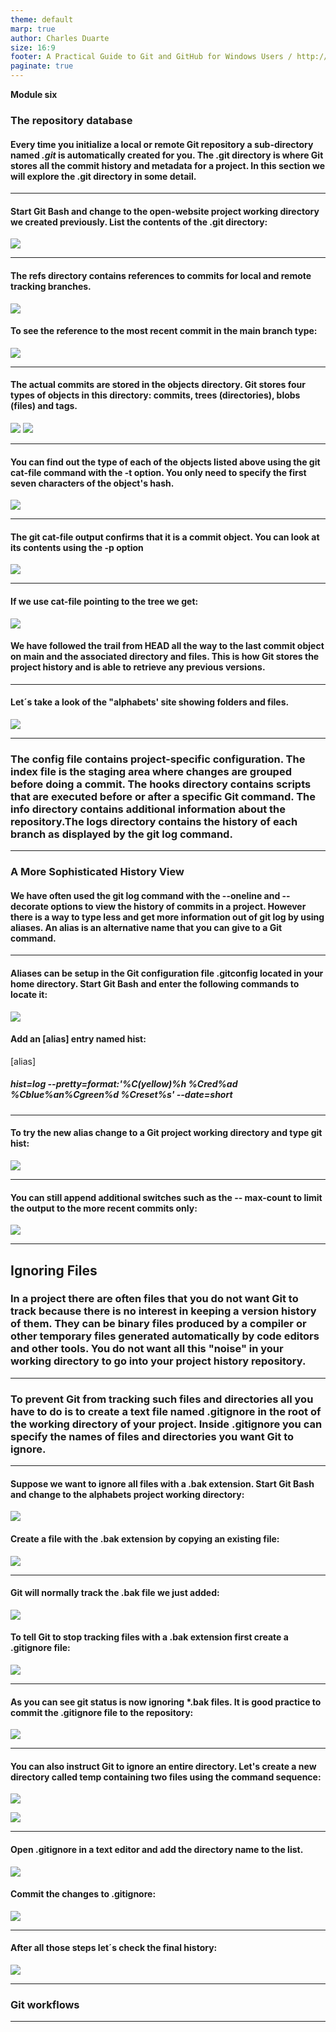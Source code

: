 ```yaml
---
theme: default
marp: true
author: Charles Duarte
size: 16:9
footer: A Practical Guide to Git and GitHub for Windows Users / http://robertovormittag.net/ebooks/
paginate: true
---
```

**Module six**

### The repository database

#### Every time you initialize a local or remote Git repository a sub-directory named ___.git___ is automatically created for you. The .git directory is where Git stores all the commit history and metadata for a project. In this section we will explore the .git directory in some detail.

---

#### Start Git Bash and change to the open-website project working directory we created previously. List the contents of the .git directory:

![](../src/fifth_part/git_directory.png)

---
#### The refs directory contains references to commits for local and remote tracking branches.
![](../src/fifth_part/refs_directory.png)
#### To see the reference to the most recent commit in the main branch type:
![](../src/fifth_part/recent_commit.png)

---

#### The actual commits are stored in the objects directory. Git stores four types of objects in this directory: commits, trees (directories), blobs (files) and tags.

![](../src/fifth_part/objects_1.png)
![](../src/fifth_part/objects_2.png)

---

#### You can find out the type of each of the objects listed above using the git cat-file command with the -t option. You only need to specify the first seven characters of the object's hash.

![](../src/fifth_part/cat_file.png)

---

#### The git cat-file output confirms that it is a commit object. You can look at its contents using the -p option

![](../src/fifth_part/cat_file_p.png)

---

#### If we use cat-file pointing to the tree we get:

![](../src/fifth_part/cat_file_tree.png)

#### We have followed the trail from HEAD all the way to the last commit object on main and the associated directory and files. This is how Git stores the project history and is able to retrieve any previous versions.

---

#### Let´s take a look of the "alphabets' site showing folders and files.

![](../src/fifth_part/explorer_site_view.png)

---

### The config file contains project-specific configuration. The index file is the staging area where changes are grouped before doing a commit. The hooks directory contains scripts that are executed before or after a specific Git command. The info directory contains additional information about the repository.The logs directory contains the history of each branch as displayed by the git log command.

---

### A More Sophisticated History View

#### We have often used the __git log__ command with the __--oneline and --decorate__ options to view the history of commits in a project. However there is a way to type less and get more information out of git log by using aliases. An alias is an alternative name that you can give to a Git command.

---

#### Aliases can be setup in the Git configuration file .gitconfig located in your home directory. Start Git Bash and enter the following commands to locate it:

![](../src/fifth_part/edit_gitconfig.png)

#### Add an [alias] entry named hist:

[alias]

##### __hist=log --pretty=format:'%C(yellow)%h %Cred%ad %Cblue%an%Cgreen%d %Creset%s' --date=short__

---

#### To try the new alias change to a Git project working directory and type git hist:

![](../src/fifth_part/git_hist.png)

---

#### You can still append additional switches such as the -- max-count to limit the output to the more recent commits only:

![](../src/fifth_part/git_hist_max.png)

---

## Ignoring Files

### In a project there are often files that you do not want Git to track because there is no interest in keeping a version history of them. They can be binary files produced by a compiler or other temporary files generated automatically by code editors and other tools. You do not want all this "noise" in your working directory to go into your project history repository.

---

### To prevent Git from tracking such files and directories all you have to do is to create a text file named __.gitignore__ in the root of the working directory of your project. Inside .gitignore you can specify the names of files and directories you want Git to ignore.

---

#### Suppose we want to ignore all files with a __.bak__ extension. Start Git Bash and change to the alphabets project working directory:

![](../src/fifth_part/ignore_first.png)

#### Create a file with the .bak extension by copying an existing file:
![](../src/fifth_part/ignore_second.png)

---

#### Git will normally track the .bak file we just added:

![](../src/fifth_part/bak_untracked.png)

#### To tell Git to stop tracking files with a .bak extension first create a __.gitignore__ file:

![](../src/fifth_part/gitignore_created.png)

---

#### As you can see git status is now ignoring __*.bak__ files. It is good practice to commit the __.gitignore__ file to the repository:

![](../src/fifth_part/commit_gitignore.png)

---

#### You can also instruct Git to ignore an entire directory. Let's create a new directory called temp containing two files using the command sequence:

![](../src/fifth_part/dir_temp.png)

![](../src/fifth_part/git_status.png)

---
#### Open .gitignore in a text editor and add the directory name to the list.

![](../src/fifth_part/gitignore_temp.png)

#### Commit the changes to __.gitignore__:

![](../src/fifth_part/commit_ignore.png)

---

#### After all those steps let´s check the final history:

![](../src/fifth_part/final_hist.png)

---

### Git workflows

---